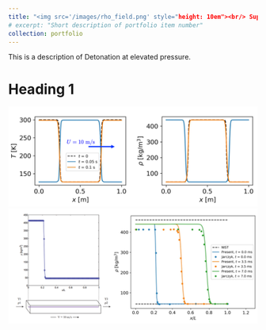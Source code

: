 ```yaml
---
title: "<img src='/images/rho_field.png' style="height: 10em"><br/> Supercritical Jet"
# excerpt: "Short description of portfolio item number"
collection: portfolio
---
```


This is a description of Detonation at elevated pressure.

Heading 1
======
<img src='/images/N2Convection1.png'><br/>
<img src='/images/N2Convection2.png'>
